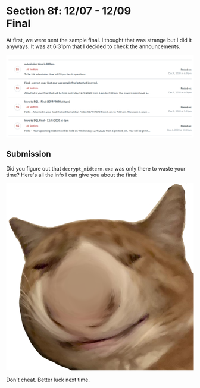 # Section 8f: 12/07 - 12/09<br>Final

At first, we were sent the sample final.
I thought that was strange but I did it anyways.
It was at 6:31pm that I decided to check the announcements.

![](2020-12-09-18-58-40.png)

## Submission

Did you figure out that `decrypt_midterm.exe` was only there to waste your time?
Here's all the info I can give you about the final:

![](final.png)

Don't cheat. Better luck next time.
